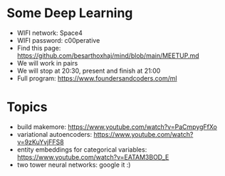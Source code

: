 # Some Deep Learning

- WIFI network: Space4
- WIFI password: c00perative
- Find this page: https://github.com/besarthoxhaj/mind/blob/main/MEETUP.md
- We will work in pairs
- We will stop at 20:30, present and finish at 21:00
- Full program: https://www.foundersandcoders.com/ml

# Topics
- build makemore: https://www.youtube.com/watch?v=PaCmpygFfXo
- variational autoencoders: https://www.youtube.com/watch?v=9zKuYvjFFS8
- entity embeddings for categorical variables: https://www.youtube.com/watch?v=EATAM3BOD_E
- two tower neural networks: google it :)
